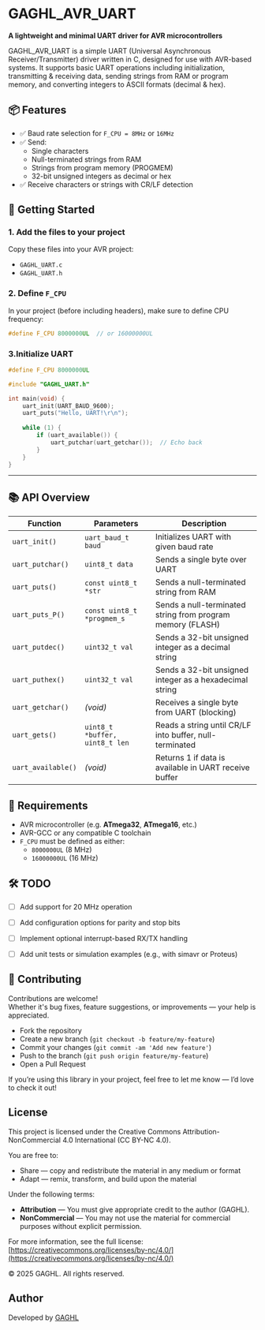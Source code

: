 # GAGHL_AVR_UART

**A lightweight and minimal UART driver for AVR microcontrollers**

GAGHL_AVR_UART is a simple UART (Universal Asynchronous Receiver/Transmitter) driver written in C, designed for use with AVR-based systems. It supports basic UART operations including initialization, transmitting & receiving data, sending strings from RAM or program memory, and converting integers to ASCII formats (decimal & hex).



## 📦 Features

- ✅ Baud rate selection for `F_CPU = 8MHz` or `16MHz`
- ✅ Send:
  - Single characters
  - Null-terminated strings from RAM
  - Strings from program memory (PROGMEM)
  - 32-bit unsigned integers as decimal or hex
- ✅ Receive characters or strings with CR/LF detection



## 🚀 Getting Started

### 1. Add the files to your project

Copy these files into your AVR project:

- `GAGHL_UART.c`
- `GAGHL_UART.h`

### 2. Define `F_CPU`

In your project (before including headers), make sure to define CPU frequency:

```c
#define F_CPU 8000000UL  // or 16000000UL
```
### 3.Initialize UART
```c
#define F_CPU 8000000UL

#include "GAGHL_UART.h"

int main(void) {
    uart_init(UART_BAUD_9600);
    uart_puts("Hello, UART!\r\n");
    
    while (1) {
        if (uart_available()) {
            uart_putchar(uart_getchar());  // Echo back
        }
    }
}
```
---

## 📚 API Overview

| Function             | Parameters                     | Description                                                  |
|----------------------|--------------------------------|--------------------------------------------------------------|
| `uart_init()`        | `uart_baud_t baud`             | Initializes UART with given baud rate                        |
| `uart_putchar()`     | `uint8_t data`                 | Sends a single byte over UART                                |
| `uart_puts()`        | `const uint8_t *str`           | Sends a null-terminated string from RAM                      |
| `uart_puts_P()`      | `const uint8_t *progmem_s`     | Sends a null-terminated string from program memory (FLASH)   |
| `uart_putdec()`      | `uint32_t val`                 | Sends a 32-bit unsigned integer as a decimal string          |
| `uart_puthex()`      | `uint32_t val`                 | Sends a 32-bit unsigned integer as a hexadecimal string      |
| `uart_getchar()`     | *(void)*                       | Receives a single byte from UART (blocking)                  |
| `uart_gets()`        | `uint8_t *buffer, uint8_t len` | Reads a string until CR/LF into buffer, null-terminated      |
| `uart_available()`   | *(void)*                       | Returns 1 if data is available in UART receive buffer        |

## 🔧 Requirements

- AVR microcontroller (e.g. **ATmega32**, **ATmega16**, etc.)
- AVR-GCC or any compatible C toolchain
- `F_CPU` must be defined as either:
  - `8000000UL` (8 MHz)
  - `16000000UL` (16 MHz)

## 🛠️ TODO

- [ ] Add support for 20 MHz operation
- [ ] Add configuration options for parity and stop bits
- [ ] Implement optional interrupt-based RX/TX handling
- [ ] Add unit tests or simulation examples (e.g., with simavr or Proteus)



## 🤝 Contributing

Contributions are welcome!  
Whether it's bug fixes, feature suggestions, or improvements — your help is appreciated.

- Fork the repository
- Create a new branch (`git checkout -b feature/my-feature`)
- Commit your changes (`git commit -am 'Add new feature'`)
- Push to the branch (`git push origin feature/my-feature`)
- Open a Pull Request

If you’re using this library in your project, feel free to let me know — I’d love to check it out!

## License

This project is licensed under the Creative Commons Attribution-NonCommercial 4.0 International (CC BY-NC 4.0).

You are free to:
- Share — copy and redistribute the material in any medium or format
- Adapt — remix, transform, and build upon the material

Under the following terms:
- **Attribution** — You must give appropriate credit to the author (GAGHL).
- **NonCommercial** — You may not use the material for commercial purposes without explicit permission.

For more information, see the full license: [https://creativecommons.org/licenses/by-nc/4.0/](https://creativecommons.org/licenses/by-nc/4.0/)

© 2025 GAGHL. All rights reserved.

## Author

Developed by [GAGHL](https://github.com/GAGHL)
